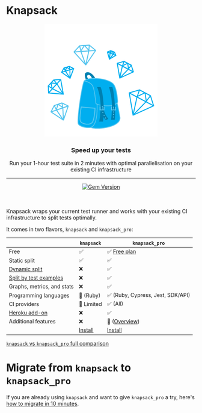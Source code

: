 # Knapsack

<p align="center">
  <a href="https://knapsackpro.com?utm_source=github&utm_medium=readme&utm_campaign=knapsack_gem&utm_content=hero_logo">
    <img alt="Knapsack" src="./.github/assets/knapsack-diamonds.png" width="300" height="300" style="max-width: 100%;" />
  </a>
</p>

<h3 align="center">Speed up your tests</h3>
<p align="center">Run your 1-hour test suite in 2 minutes with optimal parallelisation on your existing CI infrastructure</p>

---

<div align="center">
  <a href="https://rubygems.org/gems/knapsack">
    <img alt="Gem Version" src="https://badge.fury.io/rb/knapsack.svg" />
  </a>
</div>

<br />
<br />

Knapsack wraps your current test runner and works with your existing CI infrastructure to split tests optimally.

It comes in two flavors, `knapsack` and `knapsack_pro`:

|                                 | `knapsack` | `knapsack_pro`                          |
| ------------------------------- | ---------- | --------------------------------------- |
| Free                            | ✅         | ✅ [Free plan](https://knapsackpro.com?utm_source=github&utm_medium=readme&utm_campaign=knapsack_gem&utm_content=free_plan) |
| Static split                    | ✅         | ✅                                      |
| [Dynamic split](https://docs.knapsackpro.com/overview/#queue-mode-dynamic-split)       | ❌ | ✅ |
| [Split by test examples](https://docs.knapsackpro.com/ruby/split-by-test-examples/)    | ❌ | ✅ |
| Graphs, metrics, and stats      | ❌         | ✅                                      |
| Programming languages           | 🤞 (Ruby)  | ✅ (Ruby, Cypress, Jest, SDK/API)       |
| CI providers                    | 🤞 Limited | ✅ (All)                                |
| [Heroku add-on](https://elements.heroku.com/addons/knapsack-pro)                       | ❌ | ✅ |
| Additional features             | ❌         | 🤘 ([Overview](https://docs.knapsackpro.com/overview/)) |
|                                 | [Install](http://docs.knapsackpro.com/ruby/knapsack) | [Install](https://docs.knapsackpro.com) |

[`knapsack` vs `knapsack_pro` full comparison](https://knapsackpro.com/features/ruby_knapsack_pro_vs_knapsack?utm_source=github&utm_medium=readme&utm_campaign=knapsack_gem&utm_content=ruby_knapsack_pro_vs_knapsack)

# Migrate from `knapsack` to `knapsack_pro`

If you are already using `knapsack` and want to give `knapsack_pro` a try, here's [how to migrate in 10 minutes](./MIGRATE_TO_KNAPSACK_PRO.md).

